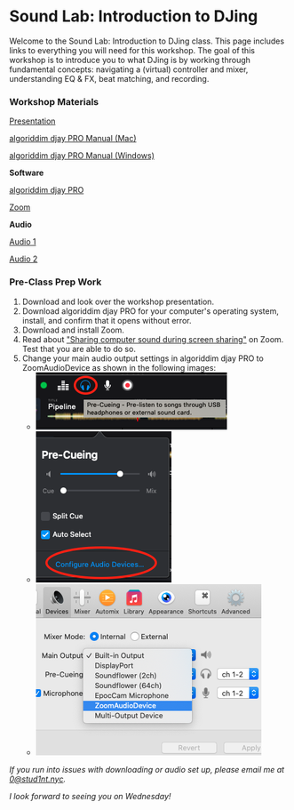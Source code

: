 # Sound Lab: Introduction to DJing

Welcome to the Sound Lab: Introduction to DJing class. This page includes links to everything you will need for this workshop. The goal of this workshop is to introduce you to what DJing is by working through fundamental concepts: navigating a (virtual) controller and mixer, understanding EQ & FX, beat matching, and recording. 

### Workshop Materials

[Presentation](https://www.dropbox.com/s/d1nnud0s7uao5d8/presentation.pdf?dl=0)

[algoriddim djay PRO Manual (Mac)](https://help.algoriddim.com/hc/en-us/articles/360014911691-User-Manual-for-djay-for-Mac)

[algoriddim djay PRO Manual (Windows)](https://help.algoriddim.com/hc/en-us/articles/360014702852-User-Manual-for-djay-Pro-for-Windows)

**Software**

[algoriddim djay PRO](https://www.algoriddim.com/)

[Zoom](https://zoom.us/)

**Audio**

[Audio 1](https://www.dropbox.com/s/vyzrlaiwkzc9xzl/Audio1.mp3?dl=0)

[Audio 2](https://www.dropbox.com/s/9di9puv4aj7qg7e/Audio2.mp3?dl=0)

### Pre-Class Prep Work

1. Download and look over the workshop presentation. 
2. Download algoriddim djay PRO for your computer's operating system, install, and confirm that it opens without error.
3. Download and install Zoom. 
4. Read about ["Sharing computer sound during screen sharing"](https://support.zoom.us/hc/en-us/articles/201362643-Sharing-Computer-Sound-During-Screen-Sharing) on Zoom. Test that you are able to do so.
5. Change your main audio output settings in algoriddim djay PRO to ZoomAudioDevice as shown in the following images: 
   - ![first](./Images/one.png)
   - ![second](./Images/two.png)
   - ![three](./Images/three.png)



*If you run into issues with downloading or audio set up, please email me at [0@stud1nt.nyc](mailto:0@stud1nt.nyc).* 

*I look forward to seeing you on Wednesday!* 

